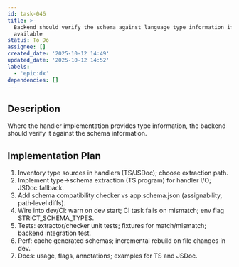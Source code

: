 ```yaml
---
id: task-046
title: >-
  Backend should verify the schema against language type information if
  available
status: To Do
assignee: []
created_date: '2025-10-12 14:49'
updated_date: '2025-10-12 14:52'
labels:
  - 'epic:dx'
dependencies: []
---
```


## Description

<!-- SECTION:DESCRIPTION:BEGIN -->
Where the handler implementation provides type information, the backend should verify it against the schema information.
<!-- SECTION:DESCRIPTION:END -->

## Implementation Plan

<!-- SECTION:PLAN:BEGIN -->
1. Inventory type sources in handlers (TS/JSDoc); choose extraction path.
2. Implement type→schema extraction (TS program) for handler I/O; JSDoc fallback.
3. Add schema compatibility checker vs app.schema.json (assignability, path‑level diffs).
4. Wire into dev/CI: warn on dev start; CI task fails on mismatch; env flag STRICT_SCHEMA_TYPES.
5. Tests: extractor/checker unit tests; fixtures for match/mismatch; backend integration test.
6. Perf: cache generated schemas; incremental rebuild on file changes in dev.
7. Docs: usage, flags, annotations; examples for TS and JSDoc.
<!-- SECTION:PLAN:END -->

